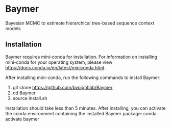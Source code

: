 # Baymer
Bayesian MCMC to estimate hierarchical tree-based sequence context models

## Installation

Baymer requires mini-conda for installation. For information on installing mini-conda for your operating system, please view https://docs.conda.io/en/latest/miniconda.html.

After installing mini-conda, run the following commands to install Baymer:
1) git clone https://github.com/bvoightlab/Baymer
2) cd Baymer
3) source install.sh

Installation should take less than 5 minutes. After installing, you can activate the conda environment containing the installed Baymer package:
conda activate baymer


